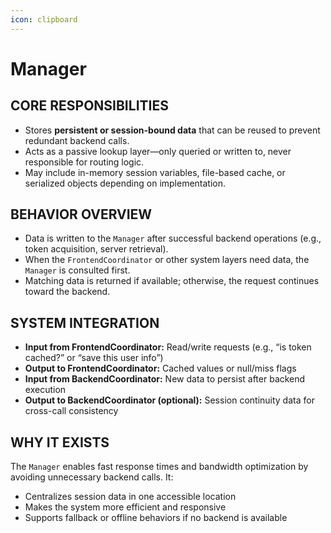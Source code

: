 ```yaml
---
icon: clipboard
---
```


# Manager

## CORE RESPONSIBILITIES

* Stores **persistent or session-bound data** that can be reused to prevent redundant backend calls.
* Acts as a passive lookup layer—only queried or written to, never responsible for routing logic.
* May include in-memory session variables, file-based cache, or serialized objects depending on implementation.

## BEHAVIOR OVERVIEW

* Data is written to the `Manager` after successful backend operations (e.g., token acquisition, server retrieval).
* When the `FrontendCoordinator` or other system layers need data, the `Manager` is consulted first.
* Matching data is returned if available; otherwise, the request continues toward the backend.

## SYSTEM INTEGRATION

* **Input from FrontendCoordinator:** Read/write requests (e.g., “is token cached?” or “save this user info”)
* **Output to FrontendCoordinator:** Cached values or null/miss flags
* **Input from BackendCoordinator:** New data to persist after backend execution
* **Output to BackendCoordinator (optional):** Session continuity data for cross-call consistency

## WHY IT EXISTS

The `Manager` enables fast response times and bandwidth optimization by avoiding unnecessary backend calls. It:

* Centralizes session data in one accessible location
* Makes the system more efficient and responsive
* Supports fallback or offline behaviors if no backend is available
